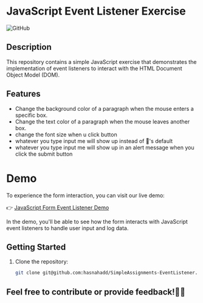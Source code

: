 # JavaScript Event Listener Exercise

![GitHub](https://github.com/hasnahadd/SimpleAssignments-EventListener/tree/main)

## Description

This repository contains a simple JavaScript exercise that demonstrates the implementation of event listeners to interact with the HTML Document Object Model (DOM).
## Features

- Change the background color of a paragraph when the mouse enters a specific box.
- Change the text color of a paragraph when the mouse leaves another box.
- change the font size when u click button 
- whatever you type input me will show up instead of 👀's default
- whatever you type input me will show up in an alert message when you click the submit button
# Demo

To experience the form interaction, you can visit our live demo:

👉 [JavaScript Form Event Listener Demo](https://hasnahadd.github.io/SimpleAssignments-EventListener/)

In the demo, you'll be able to see how the form interacts with JavaScript event listeners to handle user input and log data.

## Getting Started

1. Clone the repository:

   ```bash
   git clone git@github.com:hasnahadd/SimpleAssignments-EventListener.git
## Feel free to contribute or provide feedback!🎉🎊
